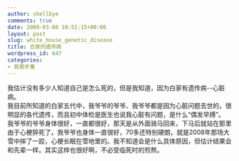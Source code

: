 ```yaml
---
author: shellbye
comments: true
date: 2009-03-08 10:51:15+00:00
layout: post
slug: white_house_genetic_disease
title: 白家的遗传病
wordpress_id: 647
categories:
- 我是步童
---
```


我估计没有多少人知道自己是怎么死的，但是我知道，因为白家有遗传病--心脏病。  
我目前所知道的白家五代中，我爷爷的爷爷、我爷爷都是因为心脏问题去世的，很明显的各代遗传，而且初中体检是医生也说我心脏有问题，是什么“偶发早搏”。  
我爷爷的爷爷身体很好，一直都很好，那天是从外面骑马回来，下马后就站在那里由于心梗猝死了。我爷爷也身体一直很好，70多还特别硬朗，就是2008年那场大雪中摔了一跤，心梗长眠在雪地里的。我不知道会是什么具体原因，但估计结果会和先辈一样。其实这样也很好啊，不必受临死时的煎熬。
